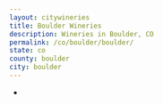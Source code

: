 ```yaml
---
layout: citywineries
title: Boulder Wineries
description: Wineries in Boulder, CO
permalink: /co/boulder/boulder/
state: co
county: boulder
city: boulder
---
```

-
